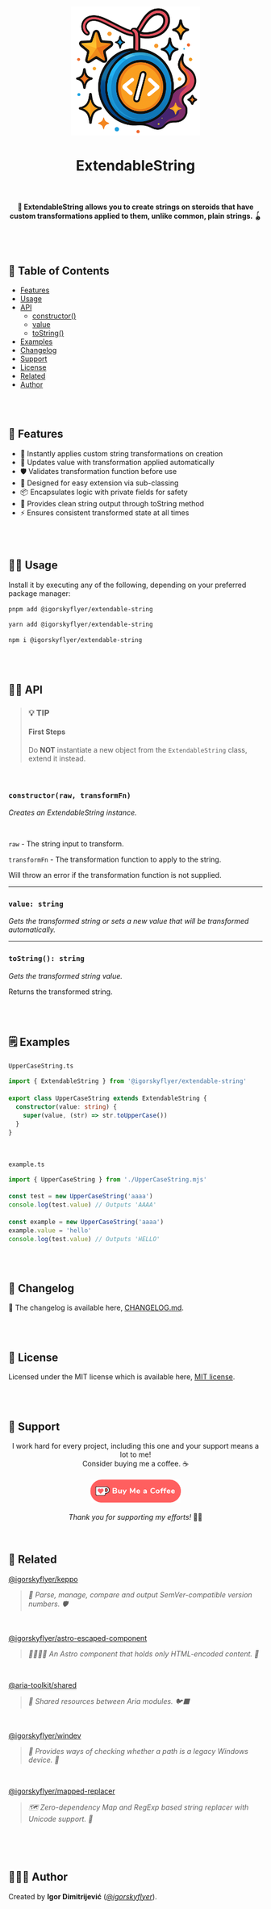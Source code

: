 <div align="center">
  <img src="https://raw.githubusercontent.com/igorskyflyer/npm-extendable-string/main/media/extendable-string.png" alt="Icon of ExtendableString" width="256" height="256">
  <h1>ExtendableString</h1>
</div>

<br>

<h4 align="center">
  🦀 ExtendableString allows you to create strings on steroids that have custom transformations applied to them, unlike common, plain strings. 🪀
</h4>

<br>
<br>

## 📃 Table of Contents

- [Features](#-features)
- [Usage](#-usage)
- [API](#-api)
  - [constructor()](#constructorraw-transformfn)
  - [value](#value-string)
  - [toString()](#tostring-string)
- [Examples](#️-examples)
- [Changelog](#-changelog)
- [Support](#-support)
- [License](#-license)
- [Related](#-related)
- [Author](#-author)

<br>
<br>

## 🤖 Features

- 🚀 Instantly applies custom string transformations on creation  
- 🔄 Updates value with transformation applied automatically  
- 🛡️ Validates transformation function before use  
- 🧩 Designed for easy extension via sub-classing  
- 📦 Encapsulates logic with private fields for safety  
- 📝 Provides clean string output through toString method  
- ⚡ Ensures consistent transformed state at all times  


<br>
<br>

## 🕵🏼 Usage

Install it by executing any of the following, depending on your preferred package manager:

```bash
pnpm add @igorskyflyer/extendable-string
```

```bash
yarn add @igorskyflyer/extendable-string
```

```bash
npm i @igorskyflyer/extendable-string
```

<br>
<br>

## 🤹🏼 API

> ### 💡 TIP
>
> #### First Steps
>
> Do **NOT** instantiate a new object from the `ExtendableString` class, extend it instead.
>

<br>

### `constructor(raw, transformFn)`

*Creates an ExtendableString instance.*  

<br>

`raw` - The string input to transform.  

`transformFn` - The transformation function to apply to the string.  

Will throw an error if the transformation function is not supplied.

---

### `value: string`

*Gets the transformed string or sets a new value that will be transformed automatically.*

---

### `toString(): string`

*Gets the transformed string value.*  

Returns the transformed string.

<br>
<br>

## 🗒️ Examples

`UpperCaseString.ts`
```ts
import { ExtendableString } from '@igorskyflyer/extendable-string'

export class UpperCaseString extends ExtendableString {
  constructor(value: string) {
    super(value, (str) => str.toUpperCase())
  }
}
```

<br>

`example.ts`
```ts
import { UpperCaseString } from './UpperCaseString.mjs'

const test = new UpperCaseString('aaaa')
console.log(test.value) // Outputs 'AAAA'

const example = new UpperCaseString('aaaa')
example.value = 'hello'
console.log(test.value) // Outputs 'HELLO'
```


<br>
<br>

## 📝 Changelog

📑 The changelog is available here, [CHANGELOG.md](https://github.com/igorskyflyer/npm-extendable-string/blob/main/CHANGELOG.md).

<br>
<br>

## 🪪 License

Licensed under the MIT license which is available here, [MIT license](https://github.com/igorskyflyer/npm-extendable-string/blob/main/LICENSE).

<br>
<br>

## 💖 Support

<div align="center">
  I work hard for every project, including this one and your support means a lot to me!
  <br>
  Consider buying me a coffee. ☕
  <br>
  <br>
  <a href="https://ko-fi.com/igorskyflyer" target="_blank"><img src="https://raw.githubusercontent.com/igorskyflyer/igorskyflyer/main/assets/ko-fi.png" alt="Donate to igorskyflyer" width="180" height="46"></a>
  <br>
  <br>
  <em>Thank you for supporting my efforts!</em> 🙏😊
</div>

<br>
<br>

## 🧬 Related

[@igorskyflyer/keppo](https://www.npmjs.com/package/@igorskyflyer/keppo)

> _🎡 Parse, manage, compare and output SemVer-compatible version numbers. 🛡_

<br>

[@igorskyflyer/astro-escaped-component](https://www.npmjs.com/package/@igorskyflyer/astro-escaped-component)

> _🏃🏻‍♂️‍➡️ An Astro component that holds only HTML-encoded content. 📜_

<br>

[@aria-toolkit/shared](https://www.npmjs.com/package/@aria-toolkit/shared)

> _👻 Shared resources between Aria modules. 🐦‍⬛_

<br>

[@igorskyflyer/windev](https://www.npmjs.com/package/@igorskyflyer/windev)

> _🍃 Provides ways of checking whether a path is a legacy Windows device. 💾_

<br>

[@igorskyflyer/mapped-replacer](https://www.npmjs.com/package/@igorskyflyer/mapped-replacer)

> _🗺 Zero-dependency Map and RegExp based string replacer with Unicode support. 🍁_

<br>
<br>
<br>

## 👨🏻‍💻 Author
Created by **Igor Dimitrijević** ([*@igorskyflyer*](https://github.com/igorskyflyer/)).
